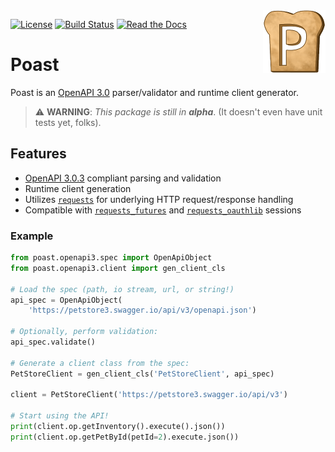 <img align="right" height="100" width="100" valign="middle" src="./docs/img/poast-logo-100.png">

[![License](https://img.shields.io/badge/License-Apache%202.0-blue.svg)](./LICENSE.md)
[![Build Status](https://travis-ci.com/andrew-canaday/poast.svg?branch=main)](https://travis-ci.com/andrew-canaday/poast)
[![Read the Docs](https://readthedocs.org/projects/poast/badge/?version=latest)](https://poast.readthedocs.io)

Poast
=====

Poast is an [OpenAPI 3.0](https://github.com/OAI/OpenAPI-Specification/blob/master/versions/3.0.3.md)
parser/validator and runtime client generator.

> :warning: **WARNING**: _This package is still in **alpha**_.
> (It doesn't even have unit tests yet, folks).


Features
--------

 - [OpenAPI 3.0.3](https://github.com/OAI/OpenAPI-Specification/blob/master/versions/3.0.3.md>) compliant parsing and validation
 - Runtime client generation
 - Utilizes [`requests`](https://github.com/psf/requests) for underlying HTTP request/response handling
 - Compatible with [`requests_futures`](https://github.com/ross/requests-futures) and [`requests_oauthlib`](https://github.com/requests/requests-oauthlib) sessions

### Example

```Python
from poast.openapi3.spec import OpenApiObject
from poast.openapi3.client import gen_client_cls

# Load the spec (path, io stream, url, or string!)
api_spec = OpenApiObject(
    'https://petstore3.swagger.io/api/v3/openapi.json')

# Optionally, perform validation:
api_spec.validate()

# Generate a client class from the spec:
PetStoreClient = gen_client_cls('PetStoreClient', api_spec)

client = PetStoreClient('https://petstore3.swagger.io/api/v3')

# Start using the API!
print(client.op.getInventory().execute().json())
print(client.op.getPetById(petId=2).execute.json())
```

